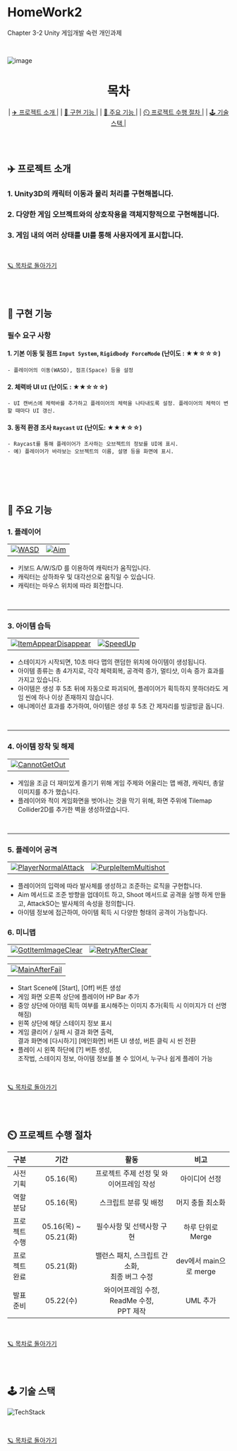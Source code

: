 # HomeWork2
 Chapter 3-2 Unity 게임개발 숙련 개인과제 
 
<br>

![image](https://github.com/Yoonwoojoo/HomeWork2/assets/167274465/10c45a2f-8847-4a30-a58f-a8e790131b44)

<div align="center">

# 목차

| [✈️ 프로젝트 소개 ](#airplane-프로젝트-소개) |
| [💭 구현 기능 ](#thought_balloon-구현-기능) |
| [🌟 주요 기능 ](#star2-주요-기능) |
| [⏲️ 프로젝트 수행 절차 ](#timer_clock-프로젝트-수행-절차) |
| [🕹️ 기술 스택 ](#joystick-기술-스택) |

</div>

<br><br>

## :airplane: 프로젝트 소개

### 1. Unity3D의 캐릭터 이동과 물리 처리를 구현해봅니다.

### 2. 다양한 게임 오브젝트와의 상호작용을 객체지향적으로 구현해봅니다.

### 3. 게임 내의 여러 상태를 UI를 통해 사용자에게 표시합니다.


<br>

[:ringed_planet: 목차로 돌아가기](#목차)


<br><br>

## :thought_balloon: 구현 기능

### 필수 요구 사항

#### 1. **기본 이동 및 점프** `Input System`, `Rigidbody ForceMode` (난이도 : ★★☆☆☆)
    - 플레이어의 이동(WASD), 점프(Space) 등을 설정

#### 2. **체력바 UI** `UI` (난이도 : ★★☆☆☆)
    - UI 캔버스에 체력바를 추가하고 플레이어의 체력을 나타내도록 설정. 플레이어의 체력이 변할 때마다 UI 갱신.

#### 3. **동적 환경 조사** `Raycast` `UI` (난이도: ★★★☆☆)
    - Raycast를 통해 플레이어가 조사하는 오브젝트의 정보를 UI에 표시.
    - 예) 플레이어가 바라보는 오브젝트의 이름, 설명 등을 화면에 표시.

<br>



<br><br>

## :star2: 주요 기능

### 1. 플레이어
<table>
  <tr>
    <td><a href=""><img src="https://github.com/ZhamesK/2024-Air-Force/assets/167274465/5254bba7-b6a7-461e-b74e-abd10269cdb6" alt="WASD"></a></td>
    <td><a href=""><img src="https://github.com/ZhamesK/2024-Air-Force/assets/167274465/6c58f3e4-dd7b-4a5c-8893-5bb039b84812" alt="Aim"></a></td>
  </tr>
</table>

   - 키보드 A/W/S/D 를 이용하여 캐릭터가 움직입니다.
   - 캐릭터는 상하좌우 및 대각선으로 움직일 수 있습니다.
   - 캐릭터는 마우스 위치에 따라 회전합니다.

<br>

***
     
        
### 3. 아이템 습득
<table>
  <tr>
    <td><a href=""><img src="https://github.com/ZhamesK/2024-Air-Force/assets/108499207/6b213882-af39-4d1d-98ac-715b3fbb41d4" alt="ItemAppearDisappear"></a></td>
    <td><a href=""><img src="https://github.com/ZhamesK/2024-Air-Force/assets/108499207/4e86a9f2-b220-4d42-bef3-73fb866069d1" alt="SpeedUp"></a></td>
  </tr>
</table>

   - 스테이지가 시작되면, 10초 마다 맵의 랜덤한 위치에 아이템이 생성됩니다.
   - 아이템 종류는 총 4가지로, 각각 체력회복, 공격력 증가, 멀티샷, 이속 증가 효과를 가지고 있습니다.
   - 아이템은 생성 후 5초 뒤에 자동으로 파괴되어, 플레이어가 획득하지 못하더라도 게임 씬에 하나 이상 존재하지 않습니다.
   - 애니메이션 효과를 추가하여, 아이템은 생성 후 5초 간 제자리를 빙글빙글 돕니다. 

<br>

***
    
### 4. 아이템 장착 및 해제
<table>
  <tr>
    <td><a href=""><img src="https://github.com/ZhamesK/2024-Air-Force/assets/108499207/4958fc81-77d1-4029-a380-be86583245fd" alt="CannotGetOut"></a></td>
  </tr>
</table>

   - 게임을 조금 더 재미있게 즐기기 위해 게임 주제와 어울리는 맵 배경, 캐릭터, 총알 이미지를 추가 했습니다.
   - 플레이어와 적이 게임화면을 벗어나는 것을 막기 위해, 화면 주위에 Tilemap Collider2D를 추가한 벽을 생성하였습니다.

<br>

***
    
### 5. 플레이어 공격
<table>
  <tr>
    <td><a href=""><img src="https://github.com/ZhamesK/2024-Air-Force/assets/108499207/a189267f-d6b9-4ba4-aec6-021d03c3ea0e" alt="PlayerNormalAttack"></a></td>
    <td><a href=""><img src="https://github.com/ZhamesK/2024-Air-Force/assets/108499207/e6058f79-b86c-4c40-8365-ca04fc4b764f" alt="PurpleItemMultishot"></a></td>
  </tr>
</table>

   - 플레이어의 입력에 따라 발사체를 생성하고 조준하는 로직을 구현합니다.
   - Aim 메서드로 조준 방향을 업데이트 하고, Shoot 메서드로 공격을 실행 하게 만들고, AttackSO는 발사체의 속성을 정의합니다.
   - 아이템 정보에 접근하여, 아이템 획득 시 다양한 형태의 공격이 가능합니다.

        
### 6. 미니맵

<div align="center">

<table>
  <tr>
    <td><a href=""><img src="https://github.com/ZhamesK/2024-Air-Force/assets/108499207/13936440-77bd-4b27-8659-1ea416e4b550" alt="GotItemImageClear"></a></td>
    <td><a href=""><img src="https://github.com/ZhamesK/2024-Air-Force/assets/108499207/9efdf665-af92-4bb7-8bcf-dd8facf279c0" alt="RetryAfterClear"></a></td>
  </tr>
</table>

<table>
  <tr>
    <td><a href=""><img src="https://github.com/ZhamesK/2024-Air-Force/assets/108499207/7a405ce9-a850-4da9-8282-6b7f7e769cc7" alt="MainAfterFail"></a></td>
  </tr>
</table>

</div>

   - Start Scene에 [Start], [Off] 버튼 생성
   - 게임 화면 오른쪽 상단에 플레이어 HP Bar 추가
   - 중앙 상단에 아이템 획득 여부를 표시해주는 이미지 추가(획득 시 이미지가 더 선명해짐)
   - 왼쪽 상단에 해당 스테이지 정보 표시
   - 게임 클리어 / 실패 시 결과 화면 출력, <br> 결과 화면에 [다시하기] [메인화면] 버튼 UI 생성, 버튼 클릭 시 씬 전환
   - 플레이 시 왼쪽 하단에 [?] 버튼 생성, <br> 조작법, 스테이지 정보, 아이템 정보를 볼 수 있어서, 누구나 쉽게 플레이 가능

<br>

[:ringed_planet: 목차로 돌아가기](#목차)

<br><br>

## :timer_clock: 프로젝트 수행 절차

| 구분 | 기간 | 활동 | 비고 |
| :---: | :---: | :---: | :---: |
| 사전 기획 | 05.16(목) | 프로젝트 주제 선정 및 와이어프레임 작성 | 아이디어 선정 |
| 역할 분담 | 05.16(목) | 스크립트 분류 및 배정 | 머지 충돌 최소화 |
| 프로젝트 <br> 수행 | 05.16(목) ~ 05.21(화) | 필수사항 및 선택사항 구현 | 하루 단위로 Merge |
| 프로젝트 <br> 완료 | 05.21(화) | 밸런스 패치, 스크립트 간소화, <br> 최종 버그 수정 | dev에서 main으로 merge |
| 발표 준비 | 05.22(수) | 와이어프레임 수정, ReadMe 수정, <br> PPT 제작 | UML 추가 |

<br>

[:ringed_planet: 목차로 돌아가기](#목차)

<br><br>

## :joystick: 기술 스택

![TechStack](https://github.com/ZhamesK/2024-Air-Force/assets/167274465/52d9c045-c684-4282-bb6d-8fc178b4915f)

<br>

[:ringed_planet: 목차로 돌아가기](#목차)

<br><br>
